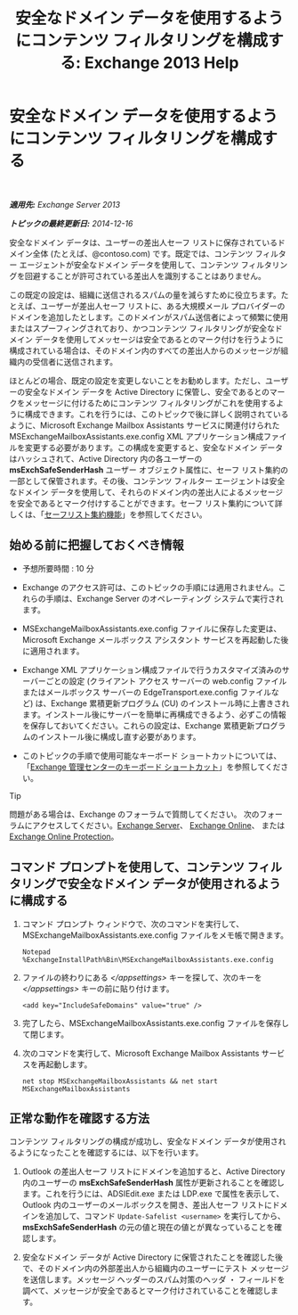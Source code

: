 ﻿---
title: '安全なドメイン データを使用するようにコンテンツ フィルタリングを構成する: Exchange 2013 Help'
TOCTitle: 安全なドメイン データを使用するようにコンテンツ フィルタリングを構成する
ms:assetid: 1ee2b663-b4f3-4fef-8954-986f2d820924
ms:mtpsurl: https://technet.microsoft.com/ja-jp/library/Dn467930(v=EXCHG.150)
ms:contentKeyID: 59634976
ms.date: 05/23/2018
mtps_version: v=EXCHG.150
ms.translationtype: MT
---

# 安全なドメイン データを使用するようにコンテンツ フィルタリングを構成する

 

_**適用先:** Exchange Server 2013_

_**トピックの最終更新日:** 2014-12-16_

安全なドメイン データは、ユーザーの差出人セーフ リストに保存されているドメイン全体 (たとえば、@contoso.com) です。既定では、コンテンツ フィルター エージェントが安全なドメイン データを使用して、コンテンツ フィルタリングを回避することが許可されている差出人を識別することはありません。

この既定の設定は、組織に送信されるスパムの量を減らすために役立ちます。たとえば、ユーザーが差出人セーフ リストに、ある大規模メール プロバイダーのドメインを追加したとします。このドメインがスパム送信者によって頻繁に使用またはスプーフィングされており、かつコンテンツ フィルタリングが安全なドメイン データを使用してメッセージは安全であるとのマーク付けを行うように構成されている場合は、そのドメイン内のすべての差出人からのメッセージが組織内の受信者に送信されます。

ほとんどの場合、既定の設定を変更しないことをお勧めします。ただし、ユーザーの安全なドメイン データを Active Directory に保管し、安全であるとのマークをメッセージに付けるためにコンテンツ フィルタリングがこれを使用するように構成できます。これを行うには、このトピックで後に詳しく説明されているように、Microsoft Exchange Mailbox Assistants サービスに関連付けられた MSExchangeMailboxAssistants.exe.config XML アプリケーション構成ファイルを変更する必要があります。この構成を変更すると、安全なドメイン データはハッシュされて、Active Directory 内の各ユーザーの **msExchSafeSenderHash** ユーザー オブジェクト属性に、セーフ リスト集約の一部として保管されます。その後、コンテンツ フィルター エージェントは安全なドメイン データを使用して、それらのドメイン内の差出人によるメッセージを安全であるとマーク付けすることができます。セーフ リスト集約について詳しくは、「[セーフリスト集約機能](safelist-aggregation-exchange-2013-help.md)」を参照してください。

## 始める前に把握しておくべき情報

  - 予想所要時間 : 10 分

  - Exchange のアクセス許可は、このトピックの手順には適用されません。これらの手順は、Exchange Server のオペレーティング システムで実行されます。

  - MSExchangeMailboxAssistants.exe.config ファイルに保存した変更は、Microsoft Exchange メールボックス アシスタント サービスを再起動した後に適用されます。

  - Exchange XML アプリケーション構成ファイルで行うカスタマイズ済みのサーバーごとの設定 (クライアント アクセス サーバーの web.config ファイルまたはメールボックス サーバーの EdgeTransport.exe.config ファイルなど) は、Exchange 累積更新プログラム (CU) のインストール時に上書きされます。インストール後にサーバーを簡単に再構成できるよう、必ずこの情報を保存しておいてください。これらの設定は、Exchange 累積更新プログラムのインストール後に構成し直す必要があります。

  - このトピックの手順で使用可能なキーボード ショートカットについては、「[Exchange 管理センターのキーボード ショートカット](keyboard-shortcuts-in-the-exchange-admin-center-exchange-online-protection-help.md)」を参照してください。


> [!TIP]
> 問題がある場合は、Exchange のフォーラムで質問してください。 次のフォーラムにアクセスしてください。<A href="https://go.microsoft.com/fwlink/p/?linkid=60612">Exchange Server</A>、 <A href="https://go.microsoft.com/fwlink/p/?linkid=267542">Exchange Online</A>、 または <A href="https://go.microsoft.com/fwlink/p/?linkid=285351">Exchange Online Protection</A>。



## コマンド プロンプトを使用して、コンテンツ フィルタリングで安全なドメイン データが使用されるように構成する

1.  コマンド プロンプト ウィンドウで、次のコマンドを実行して、MSExchangeMailboxAssistants.exe.config ファイルをメモ帳で開きます。
    
        Notepad %ExchangeInstallPath%Bin\MSExchangeMailboxAssistants.exe.config

2.  ファイルの終わりにある *\</appsettings\>* キーを探して、次のキーを *\</appsettings\>* キーの前に貼り付けます。
    
        <add key="IncludeSafeDomains" value="true" />

3.  完了したら、MSExchangeMailboxAssistants.exe.config ファイルを保存して閉じます。

4.  次のコマンドを実行して、Microsoft Exchange Mailbox Assistants サービスを再起動します。
    
        net stop MSExchangeMailboxAssistants && net start MSExchangeMailboxAssistants

## 正常な動作を確認する方法

コンテンツ フィルタリングの構成が成功し、安全なドメイン データが使用されるようになったことを確認するには、以下を行います。

1.  Outlook の差出人セーフ リストにドメインを追加すると、Active Directory 内のユーザーの **msExchSafeSenderHash** 属性が更新されることを確認します。これを行うには、ADSIEdit.exe または LDP.exe で属性を表示して、Outlook 内のユーザーのメールボックスを開き、差出人セーフ リストにドメインを追加して、コマンド `Update-Safelist <username>` を実行してから、**msExchSafeSenderHash** の元の値と現在の値とが異なっていることを確認します。

2.  安全なドメイン データが Active Directory に保管されたことを確認した後で、そのドメイン内の外部差出人から組織内のユーザーにテスト メッセージを送信します。メッセージ ヘッダーのスパム対策のヘッダ ・ フィールドを調べて、メッセージが安全であるとマーク付けされていることを確認します。


